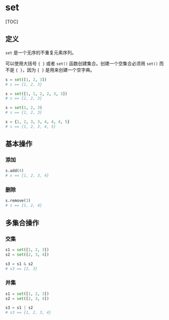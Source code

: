 # set

[TOC]

## 定义

`set` 是一个无序的不重复元素序列。

可以使用大括号 `{ }` 或者 `set()` 函数创建集合。创建一个空集合必须用 `set()` 而不是 `{ }`，因为 `{ }` 是用来创建一个空字典。

```python
s = set([1, 2, 3])
# s == {1, 2, 3}

s = set([1, 1, 2, 2, 3, 3])
# s == {1, 2, 3}

s = set(1, 2, 3)
# s == {1, 2, 3}

s = {1, 2, 3, 3, 4, 4, 4, 5}
# s == {1, 2, 3, 4, 5}
```

## 基本操作

### 添加

```python
s.add(4)
# s == {1, 2, 3, 4}
```

### 删除

```python
s.remove(3)
# s == {1, 2, 4}
```

## 多集合操作

### 交集

```python
s1 = set([1, 2, 3])
s2 = set([2, 3, 4])

s3 = s1 & s2
# s3 == {2, 3}
```

### 并集

```python
s1 = set([1, 2, 3])
s2 = set([2, 3, 4])

s3 = s1 | s2
# s3 == {1, 2, 3, 4}
```

